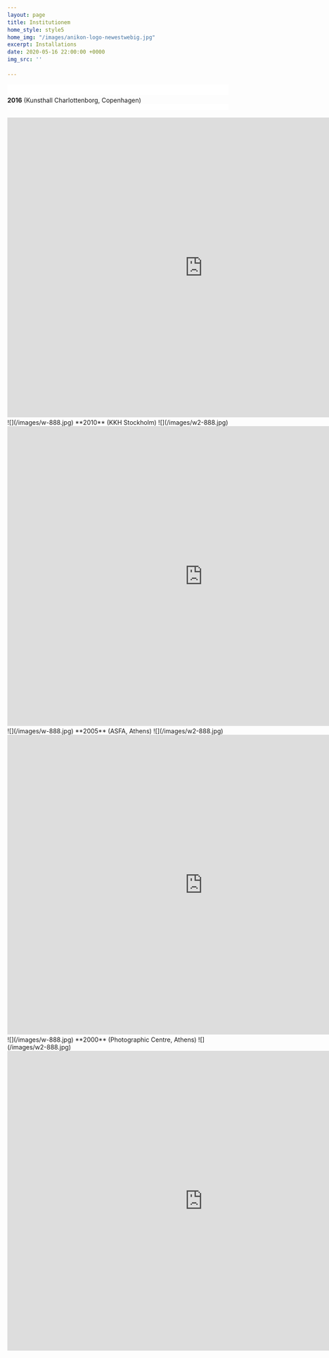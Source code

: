 ```yaml
---
layout: page
title: Institutionem
home_style: style5
home_img: "/images/anikon-logo-newestwebig.jpg"
excerpt: Installations
date: 2020-05-16 22:00:00 +0000
img_src: ''

---
```

![](/images/w-888.jpg)  
**2016** (Kunsthall Charlottenborg, Copenhagen)
![](/images/w2-888.jpg)  
<iframe src="https://player.vimeo.com/video/158936852" width="888" height="681" frameborder="0" allow="autoplay; fullscreen" allowfullscreen></iframe>  
![](/images/w-888.jpg)  
**2010** (KKH Stockholm)
![](/images/w2-888.jpg)
<iframe title="vimeo-player" src="https://player.vimeo.com/video/6283785" width="888" height="681" frameborder="0" allowfullscreen></iframe>  
![](/images/w-888.jpg)  
**2005** (ASFA, Athens)
![](/images/w2-888.jpg)
<iframe src="https://player.vimeo.com/video/3759031" width="888" height="681" frameborder="0" allow="autoplay; fullscreen" allowfullscreen></iframe>  
![](/images/w-888.jpg)  
**2000** (Photographic Centre, Athens)
![](/images/w2-888.jpg)
<iframe src="https://player.vimeo.com/video/3769640" width="888" height="681" frameborder="0" allow="autoplay; fullscreen" allowfullscreen></iframe>
